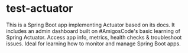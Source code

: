 # test-actuator
This is a Spring Boot app implementing Actuator based on its docs. It includes an admin dashboard built on #AmigosCode's basic learning of Spring Actuator. Access app info, metrics, health checks &amp; troubleshoot issues. Ideal for learning how to monitor and manage Spring Boot apps.

